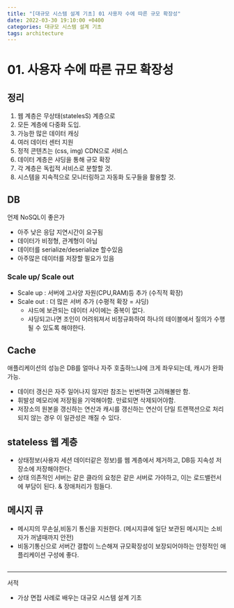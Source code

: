 ```yaml
---
title: "[대규모 시스템 설계 기초] 01 사용자 수에 따른 규모 확장성"
date: 2022-03-30 19:10:00 +0400
categories: 대규모 시스템 설계 기초
tags: architecture
---
```

# 01. 사용자 수에 따른 규모 확장성

## 정리
1. 웹 계층은 무상태(statelesS) 계층으로
2. 모든 계층에 다중화 도입.
3. 가능한 많은 데이터 캐싱
4. 여러 데이터 센터 지원
5. 정적 콘텐츠는 (css, img) CDN으로 서비스
6. 데이터 계층은 샤딩을 통해 규모 확장
7. 각 계층은 독립적 서비스로 분할할 것.
8. 시스템을 지속적으로 모니터링하고 자동화 도구들을 활용할 것.

## DB
언제 NoSQL이 좋은가
- 아주 낮은 응답 지연시간이 요구됨
- 데이터가 비정형, 관계형이 아님
- 데이터를 serialize/deserialize 할수있음
-  아주많은 데이터를 저장할 필요가 있음
### Scale up/ Scale out
- Scale up : 서버에 고사양 자원(CPU,RAM)등 추가 (수직적 확장)
- Scale out : 더 많은 서버 추가 (수평적 확장 = 샤딩)
   - 샤드에 보관되는 데이터 사이에는 중복이 없다.
   - 샤딩되고나면 조인이 어려워져서 비정규화하여 하나의 테이블에서 질의가 수행될 수 있도록 해야한다. 
## Cache
애플리케이션의 성능은 DB를 얼마나 자주 호출하느냐에 크게 좌우되는데, 캐시가 완화가능.
- 데이터 갱신은 자주 일어나지 않지만 참조는 빈번하면 고려해볼만 함.
- 휘발성 메모리에 저장됨을 기억해야함. 만료되면 삭제되어야함.
- 저장소의 원본을 갱신하는 연산과 캐시를 갱신하는 연산이 단일 트랜잭션으로 처리되지 않는 경우 이 일관성은 깨질 수 있다.
## stateless 웹 계층
- 상태정보(사용자 세션 데이터같은 정보)를 웹 계층에서 제거하고, DB등 지속성 저장소에 저장해야한다.
- 상태 의존적인 서버는 같은 클라의 요청은 같은 서버로 가야하고, 이는 로드밸런서에 부담이 된다. & 장애처리가 힘들다.
## 메시지 큐
- 메시지의 무손실,비동기 통신을 지원한다. (메시지큐에 일단 보관된 메시지는 소비자가 꺼낼때까지 안전)
- 비동기통신으로 서버간 결합이 느슨해져 규모확장성이 보장되어야하는 안정적인 애플리케이션 구성에 좋다.
##   


---
서적
- 가상 면접 사례로 배우는 대규모 시스템 설계 기초